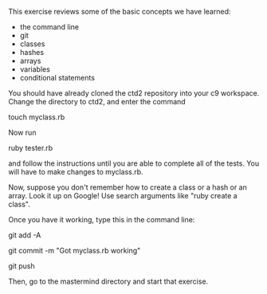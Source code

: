 This exercise reviews some of the basic concepts we have learned:

* the command line
* git
* classes
* hashes
* arrays
* variables
* conditional statements

You should have already cloned the ctd2 repository into your c9 workspace.
Change the directory to ctd2, and enter the command

touch myclass.rb

Now run

ruby tester.rb

and follow the instructions until you are able to complete all of the tests.
You will have to make changes to myclass.rb.

Now, suppose you don't remember how to create a class or a hash or an array.
Look it up on Google! Use search arguments like "ruby create a class".

Once you have it working, type this in the command line:

git add -A

git commit -m "Got myclass.rb working"

git push

Then, go to the mastermind directory and start that exercise.


